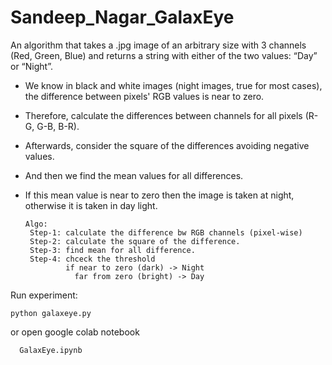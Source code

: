 # Sandeep_Nagar_GalaxEye
An algorithm that takes a .jpg image of an arbitrary size with 3 channels (Red, Green, Blue) and returns a string with either of the two values: “Day” or “Night”.

- We know in black and white images (night images, true for most cases), the difference between pixels' RGB values is near to zero.
 
- Therefore, calculate the differences between channels for all pixels (R-G, G-B, B-R).

- Afterwards, consider the square of the differences avoiding negative values.

- And then we find the mean values for all differences.

- If this mean value is near to zero then the image is taken at night, otherwise it is taken in day light.

      Algo: 
       Step-1: calculate the difference bw RGB channels (pixel-wise)
       Step-2: calculate the square of the difference.
       Step-3: find mean for all difference.
       Step-4: chceck the threshold
               if near to zero (dark) -> Night
                 far from zero (bright) -> Day
Run experiment: 

    python galaxeye.py 
    
or open google colab notebook

      GalaxEye.ipynb
